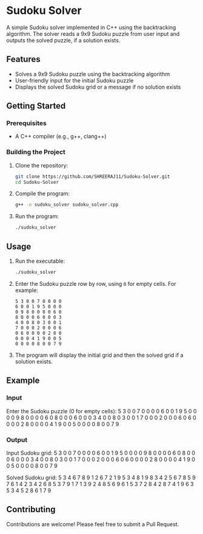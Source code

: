 # Sudoku Solver

A simple Sudoku solver implemented in C++ using the backtracking algorithm. The solver reads a 9x9 Sudoku puzzle from user input and outputs the solved puzzle, if a solution exists.

## Features

- Solves a 9x9 Sudoku puzzle using the backtracking algorithm
- User-friendly input for the initial Sudoku puzzle
- Displays the solved Sudoku grid or a message if no solution exists

## Getting Started

### Prerequisites

- A C++ compiler (e.g., g++, clang++)

### Building the Project

1. Clone the repository:

    ```bash
    git clone https://github.com/SHREERAJ11/Sudoku-Solver.git
    cd Sudoku-Solver
    ```

2. Compile the program:

    ```bash
    g++ -o sudoku_solver sudoku_solver.cpp
    ```

3. Run the program:

    ```bash
    ./sudoku_solver
    ```

## Usage

1. Run the executable:

    ```bash
    ./sudoku_solver
    ```

2. Enter the Sudoku puzzle row by row, using `0` for empty cells. For example:

    ```
    5 3 0 0 7 0 0 0 0
    6 0 0 1 9 5 0 0 0
    0 9 8 0 0 0 0 6 0
    8 0 0 0 6 0 0 0 3
    4 0 0 8 0 3 0 0 1
    7 0 0 0 2 0 0 0 6
    0 6 0 0 0 0 2 8 0
    0 0 0 4 1 9 0 0 5
    0 0 0 0 8 0 0 7 9
    ```

3. The program will display the initial grid and then the solved grid if a solution exists.

## Example

### Input

Enter the Sudoku puzzle (0 for empty cells):
5 3 0 0 7 0 0 0 0
6 0 0 1 9 5 0 0 0
0 9 8 0 0 0 0 6 0
8 0 0 0 6 0 0 0 3
4 0 0 8 0 3 0 0 1
7 0 0 0 2 0 0 0 6
0 6 0 0 0 0 2 8 0
0 0 0 4 1 9 0 0 5
0 0 0 0 8 0 0 7 9


### Output

Input Sudoku grid:
5 3 0 0 7 0 0 0 0
6 0 0 1 9 5 0 0 0
0 9 8 0 0 0 0 6 0
8 0 0 0 6 0 0 0 3
4 0 0 8 0 3 0 0 1
7 0 0 0 2 0 0 0 6
0 6 0 0 0 0 2 8 0
0 0 0 4 1 9 0 0 5
0 0 0 0 8 0 0 7 9

Solved Sudoku grid:
5 3 4 6 7 8 9 1 2
6 7 2 1 9 5 3 4 8
1 9 8 3 4 2 5 6 7
8 5 9 7 6 1 4 2 3
4 2 6 8 5 3 7 9 1
7 1 3 9 2 4 8 5 6
9 6 1 5 3 7 2 8 4
2 8 7 4 1 9 6 3 5
3 4 5 2 8 6 1 7 9


## Contributing

Contributions are welcome! Please feel free to submit a Pull Request.
